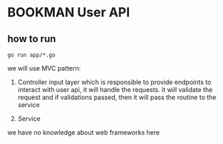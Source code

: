 # BOOKMAN User API

## how to run
`go run app/*.go`

we will use MVC pattern:

1. Controller 
input layer which is responsible to provide endpoints to
interact with user api, it will handle the requests.
it will validate the request and if validations passed,
then it will pass the routine to the service

2. Service

we have no knowledge about web frameworks here

